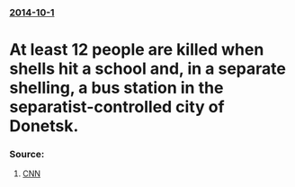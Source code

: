 ### [2014-10-1](/news/2014/10/1/index.md)

# At least 12 people are killed when shells hit a school and, in a separate shelling, a bus station in the separatist-controlled city of Donetsk. 




### Source:

1. [CNN](http://edition.cnn.com/2014/10/01/world/europe/ukraine-crisis/)
